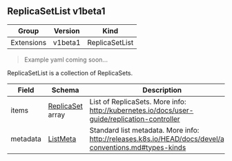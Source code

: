 ## ReplicaSetList v1beta1

Group        | Version     | Kind
------------ | ---------- | -----------
Extensions | v1beta1 | ReplicaSetList

> Example yaml coming soon...



ReplicaSetList is a collection of ReplicaSets.



Field        | Schema     | Description
------------ | ---------- | -----------
items | [ReplicaSet](#replicaset-v1beta1) array | List of ReplicaSets. More info: http://kubernetes.io/docs/user-guide/replication-controller
metadata | [ListMeta](#listmeta-unversioned) | Standard list metadata. More info: http://releases.k8s.io/HEAD/docs/devel/api-conventions.md#types-kinds

